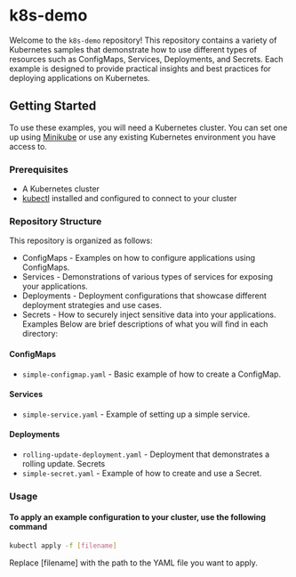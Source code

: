 # k8s-demo

Welcome to the `k8s-demo` repository! This repository contains a variety of Kubernetes samples that demonstrate how to use different types of resources such as ConfigMaps, Services, Deployments, and Secrets. Each example is designed to provide practical insights and best practices for deploying applications on Kubernetes.

## Getting Started

To use these examples, you will need a Kubernetes cluster. You can set one up using [Minikube](https://minikube.sigs.k8s.io/docs/start/) or use any existing Kubernetes environment you have access to.

### Prerequisites

- A Kubernetes cluster
- [kubectl](https://kubernetes.io/docs/tasks/tools/) installed and configured to connect to your cluster

### Repository Structure

This repository is organized as follows:

- ConfigMaps - Examples on how to configure applications using ConfigMaps.
- Services - Demonstrations of various types of services for exposing your applications.
- Deployments - Deployment configurations that showcase different deployment strategies and use cases.
- Secrets - How to securely inject sensitive data into your applications.
Examples
Below are brief descriptions of what you will find in each directory:

#### ConfigMaps

- `simple-configmap.yaml` - Basic example of how to create a ConfigMap.

#### Services

- `simple-service.yaml` - Example of setting up a simple service.

#### Deployments

- `rolling-update-deployment.yaml` - Deployment that demonstrates a rolling update.
Secrets
- `simple-secret.yaml` - Example of how to create and use a Secret.

### Usage

#### To apply an example configuration to your cluster, use the following command

```bash
kubectl apply -f [filename]
```

Replace [filename] with the path to the YAML file you want to apply.
